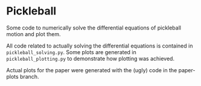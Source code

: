 # Pickleball
Some code to numerically solve the differential equations of pickleball motion and plot them. 

All code related to actually solving the differential equations is contained in `pickleball_solving.py`. Some plots are generated in `pickleball_plotting.py` to demonstrate how plotting was achieved. 

Actual plots for the paper were generated with the (ugly) code in the paper-plots branch. 
